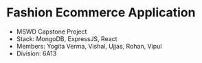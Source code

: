 # Fashion Ecommerce Application

- MSWD Capstone Project
- Stack: MongoDB, ExpressJS, React
- Members: Yogita Verma, Vishal, Ujjas, Rohan, Vipul
- Division: 6A13
